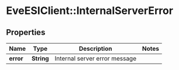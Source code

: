 # EveESIClient::InternalServerError

## Properties
Name | Type | Description | Notes
------------ | ------------- | ------------- | -------------
**error** | **String** | Internal server error message | 


